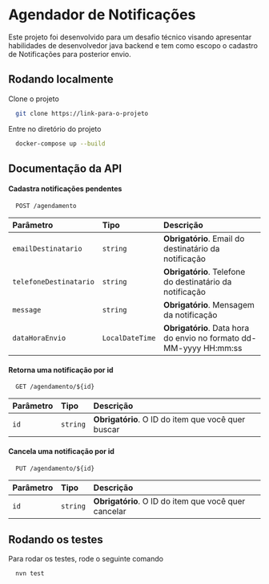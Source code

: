 
# Agendador de Notificações
Este projeto foi desenvolvido para um desafio técnico visando apresentar habilidades de desenvolvedor java backend e tem como escopo o cadastro de Notificações para posterior envio.


## Rodando localmente

Clone o projeto

```bash
  git clone https://link-para-o-projeto
```

Entre no diretório do projeto

```bash
  docker-compose up --build
```

## Documentação da API

#### Cadastra notificações pendentes

```http
  POST /agendamento
```

| Parâmetro   | Tipo       | Descrição                           |
| :---------- | :--------- | :---------------------------------- |
| `emailDestinatario` | `string` | **Obrigatório**. Email do destinatário da notificação |
| `telefoneDestinatario` | `string` | **Obrigatório**. Telefone do destinatário da notificação |
| `message` | `string` | **Obrigatório**. Mensagem da notificação |
| `dataHoraEnvio` | `LocalDateTime` | **Obrigatório**. Data hora do envio no formato dd-MM-yyyy HH:mm:ss |

#### Retorna uma notificação por id

```http
  GET /agendamento/${id}
```

| Parâmetro   | Tipo       | Descrição                                   |
| :---------- | :--------- | :------------------------------------------ |
| `id`      | `string` | **Obrigatório**. O ID do item que você quer buscar |

#### Cancela uma notificação por id

```http
  PUT /agendamento/${id}
```

| Parâmetro   | Tipo       | Descrição                                   |
| :---------- | :--------- | :------------------------------------------ |
| `id`      | `string` | **Obrigatório**. O ID do item que você quer cancelar |



## Rodando os testes

Para rodar os testes, rode o seguinte comando

```bash
  nvn test
```


